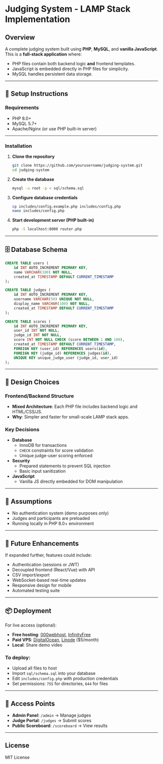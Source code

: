 # Judging System - LAMP Stack Implementation

## Overview
A complete judging system built using **PHP**, **MySQL**, and **vanilla JavaScript**. This is a **full-stack application** where:

- PHP files contain both backend logic **and** frontend templates.
- JavaScript is embedded directly in PHP files for simplicity.
- MySQL handles persistent data storage.

---

## 🔧 Setup Instructions

### Requirements
- PHP 8.0+
- MySQL 5.7+
- Apache/Nginx (or use PHP built-in server)

---

### Installation

1. **Clone the repository**
   ```bash
   git clone https://github.com/yourusername/judging-system.git
   cd judging-system
   ```

2. **Create the database**
   ```bash
   mysql -u root -p < sql/schema.sql
   ```

3. **Configure database credentials**
   ```bash
   cp includes/config.example.php includes/config.php
   nano includes/config.php
   ```

4. **Start development server (PHP built-in)**
   ```bash
   php -S localhost:8000 router.php
   ```

---

## 🗄️ Database Schema

```sql
CREATE TABLE users (
    id INT AUTO_INCREMENT PRIMARY KEY,
    name VARCHAR(100) NOT NULL,
    created_at TIMESTAMP DEFAULT CURRENT_TIMESTAMP
);

CREATE TABLE judges (
    id INT AUTO_INCREMENT PRIMARY KEY,
    username VARCHAR(50) UNIQUE NOT NULL,
    display_name VARCHAR(100) NOT NULL,
    created_at TIMESTAMP DEFAULT CURRENT_TIMESTAMP
);

CREATE TABLE scores (
    id INT AUTO_INCREMENT PRIMARY KEY,
    user_id INT NOT NULL,
    judge_id INT NOT NULL,
    score INT NOT NULL CHECK (score BETWEEN 1 AND 100),
    created_at TIMESTAMP DEFAULT CURRENT_TIMESTAMP,
    FOREIGN KEY (user_id) REFERENCES users(id),
    FOREIGN KEY (judge_id) REFERENCES judges(id),
    UNIQUE KEY unique_judge_user (judge_id, user_id)
);
```

---

## 🎨 Design Choices

### Frontend/Backend Structure
- **Mixed Architecture**: Each PHP file includes backend logic and HTML/CSS/JS.
- **Why**: Simpler and faster for small-scale LAMP stack apps.

### Key Decisions
- **Database**
  - InnoDB for transactions
  - `CHECK` constraints for score validation
  - Unique judge-user scoring enforced
- **Security**
  - Prepared statements to prevent SQL injection
  - Basic input sanitization
- **JavaScript**
  - Vanilla JS directly embedded for DOM manipulation

---

## 🤔 Assumptions
- No authentication system (demo purposes only)
- Judges and participants are preloaded
- Running locally in PHP 8.0+ environment

---

## 🚀 Future Enhancements
If expanded further, features could include:
- Authentication (sessions or JWT)
- Decoupled frontend (React/Vue) with API
- CSV import/export
- WebSocket-based real-time updates
- Responsive design for mobile
- Automated testing suite

---

## 📦 Deployment

For live access (optional):

- **Free hosting**: [000webhost](https://www.000webhost.com/), [InfinityFree](https://infinityfree.net/)
- **Paid VPS**: [DigitalOcean](https://digitalocean.com), [Linode](https://linode.com) ($5/month)
- **Local**: Share demo video

### To deploy:
- Upload all files to host
- Import `sql/schema.sql` into your database
- Edit `includes/config.php` with production credentials
- Set permissions: `755` for directories, `644` for files

---

## 🔗 Access Points

- **Admin Panel**: `/admin` → Manage judges
- **Judge Portal**: `/judges` → Submit scores
- **Public Scoreboard**: `/scoreboard` → View results

---

## License
MIT License